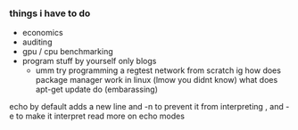 ### things i have to do 
- economics 
- auditing 
- gpu / cpu benchmarking 
- program stuff by yourself only blogs 
    - umm try programming a regtest network from scratch ig 
how does package manager work in linux (lmow you didnt know)
what does apt-get update do (embarassing)

echo by default adds a new line 
and -n to prevent it from interpreting , 
and -e to make it interpret 
read more on echo modes 
